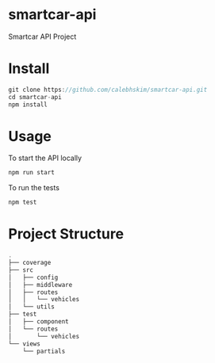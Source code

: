 # smartcar-api
Smartcar API Project

# Install
```js
git clone https://github.com/calebhskim/smartcar-api.git
cd smartcar-api
npm install
```

# Usage
To start the API locally
```js
npm run start
```

To run the tests
```js
npm test
```

# Project Structure
```js
.
├── coverage
├── src
│   ├── config
│   ├── middleware
│   ├── routes
│   │   └── vehicles
│   └── utils
├── test
│   ├── component
│   └── routes
│       └── vehicles
└── views
    └── partials

```
